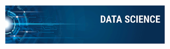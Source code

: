 <p align="center">
  <img src="https://raw.githubusercontent.com/estevaosmith/Portifolio/main/banner.png" >
</p>
